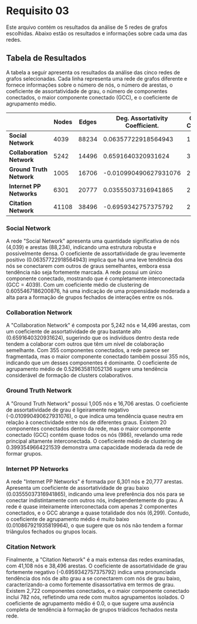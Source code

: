 # Requisito 03

Este arquivo contém os resultados da análise de 5 redes de grafos escolhidas. Abaixo estão os resultados e informações sobre cada uma das redes.

## Tabela de Resultados

A tabela a seguir apresenta os resultados da análise das cinco redes de grafos selecionadas. Cada linha representa uma 
rede de grafos diferente e fornece informações sobre o número de nós, o número de arestas, o coeficiente de assortatividade de grau, 
o número de componentes conectados, o maior componente conectado (GCC), e o coeficiente de agrupamento médio.

|                           | Nodes | Edges | Deg. Assortativity Coefficient. | Connected Components | GCC  | Avg. Clustering.     |
|---------------------------|-------|-------|---------------------------------|----------------------|------|----------------------|
| **Social Network**        | 4039  | 88234 | 0.06357722918564943             | 1                    | 4039 | 0.6055467186200876   |    
| **Collaboration Network** | 5242  | 14496 | 0.6591640320931624              | 355                  | 355  | 0.529635811052136    |
| **Ground Truth Network**  | 1005  | 16706 | -0.010990490627931076           | 20                   | 986  | 0.3993549664221539   |
| **Internet PP Networks**  | 6301  | 20777 | 0.03555037316941865             | 2                    | 6299 | 0.010867921935819964 |
| **Citation Network**      | 41108 | 38496 | -0.6959342757375792             | 2722                 | 782  | 0.0                  |

### Social Network
A rede "Social Network" apresenta uma quantidade significativa de nós (4,039) e arestas (88,234), indicando uma 
estrutura robusta e possivelmente densa. O coeficiente de assortatividade de grau levemente positivo (0.06357722918564943) 
implica que há uma leve tendência dos nós se conectarem com outros de graus semelhantes, embora essa tendência não seja 
fortemente marcada. A rede possui um único componente conectado, mostrando que é completamente interconectada (GCC = 4039). 
Com um coeficiente médio de clustering de 0.6055467186200876, há uma indicação de uma propensidade moderada a alta para 
a formação de grupos fechados de interações entre os nós.

### Collaboration Network

A "Collaboration Network" é composta por 5,242 nós e 14,496 arestas, com um coeficiente de assortatividade de grau 
bastante alto (0.6591640320931624), sugerindo que os indivíduos dentro desta rede tendem a colaborar com outros que 
têm um nível de colaboração semelhante. Com 355 componentes conectados, a rede parece ser fragmentada, mas o maior 
componente conectado também possui 355 nós, indicando que um desses componentes é dominante. O coeficiente de agrupamento 
médio de 0.529635811052136 sugere uma tendência considerável de formação de clusters colaborativos.

### Ground Truth Network

A "Ground Truth Network" possui 1,005 nós e 16,706 arestas. O coeficiente de assortatividade de grau é ligeiramente 
negativo (-0.010990490627931076), o que indica uma tendência quase neutra em relação à conectividade entre nós de 
diferentes graus. Existem 20 componentes conectados dentro da rede, mas o maior componente conectado (GCC) contém quase 
todos os nós (986), revelando uma rede principal altamente interconectada. O coeficiente médio de clustering de 
0.3993549664221539 demonstra uma capacidade moderada da rede de formar grupos.

### Internet PP Networks

A rede "Internet PP Networks" é formada por 6,301 nós e 20,777 arestas. Apresenta um coeficiente de assortatividade de 
grau baixo (0.03555037316941865), indicando uma leve preferência dos nós para se conectar indistintamente com outros nós, 
independentemente do grau. A rede é quase inteiramente interconectada com apenas 2 componentes conectados, e o GCC 
abrange a quase totalidade dos nós (6,299). Contudo, o coeficiente de agrupamento médio é muito baixo (0.010867921935819964), 
o que sugere que os nós não tendem a formar triângulos fechados ou grupos locais.

### Citation Network

Finalmente, a "Citation Network" é a mais extensa das redes examinadas, com 41,108 nós e 38,496 arestas. O coeficiente 
de assortatividade de grau fortemente negativo (-0.6959342757375792) indica uma pronunciada tendência dos nós de alto 
grau a se conectarem com nós de grau baixo, caracterizando-a como fortemente disassortativa em termos de grau. Existem 
2,722 componentes conectados, e o maior componente conectado inclui 782 nós, refletindo uma rede com muitos agrupamentos 
isolados. O coeficiente de agrupamento médio é 0.0, o que sugere uma ausência completa de tendência à formação de grupos 
triádicos fechados nesta rede.



